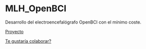 # MLH_OpenBCI
Desarrollo del electroencefalógrafo OpenBCI con el mínimo coste.

[Proyecto](https://github.com/JavierMoralesEstevez/MLH_OpenBCI/blob/master/docs/index.md)

[Te gustaría colaborar?](https://github.com/JavierMoralesEstevez/MLH_OpenBCI/blob/master/docs/colabora.md)
